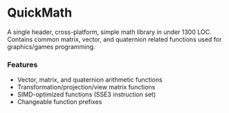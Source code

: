 # QuickMath

A single header, cross-platform, simple math library in under 1300 LOC. Contains common matrix, vector, and quaternion related functions used for graphics/games programming.

### Features
- Vector, matrix, and quaternion arithmetic functions
- Transformation/projection/view matrix functions
- SIMD-optimized functions (SSE3 instruction set)
- Changeable function prefixes
